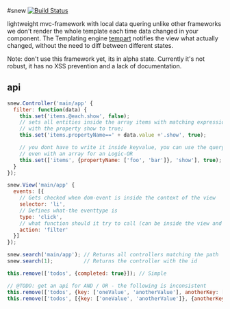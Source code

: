 #snew [![Build Status](https://travis-ci.org/plusgut/snew.svg?branch=master)](https://travis-ci.org/plusgut/snew)

lightweight mvc-framework with local data quering
unlike other frameworks we don't render the whole template each time
data changed in your component. The Templating engine
[tempart](https://github.com/plusgut/tempart) notifies the view what
actually changed, without the need to diff between different states.

Note: don't use this framework yet, its in alpha state. Currently it's not robust, it has no XSS prevention and a lack of documentation.

api
---
```js
snew.Controller('main/app' {
  filter: function(data) {
    this.set('items.@each.show', false);
    // sets all entities inside the array items with matching expression,
    // with the property show to true;
    this.set('items.propertyName==' + data.value +'.show', true);

    // you dont have to write it inside keyvalue, you can use the query property,
    // even with an array for an Logic-OR
    this.set(['items', {propertyName: ['foo', 'bar']}, 'show'], true);
  }
});

```

```js
snew.View('main/app' {
  events: [{
    // Gets checked when dom-event is inside the context of the view
    selector: 'li',
    // Defines what-the eventtype is
    type: 'click',
    // what function should it try to call (can be inside the view and in the controller)
    action: 'filter'
  }]
});

```

```js
snew.search('main/app'); // Returns all controllers matching the path
snew.search(1);          // Returns the controller with the id
```

```js
this.remove(['todos', {completed: true}]); // Simple

// @TODO: get an api for AND / OR - the following is inconsistent
this.remove(['todos', {key: ['oneValue', 'anotherValue'], anotherKey: ['oneValue', 'anotherValue']}]); // AND
this.remove(['todos', [{key: ['oneValue', 'anotherValue']}, {anotherKey: ['oneValue', 'anotherValue']}]]); // OR
```
